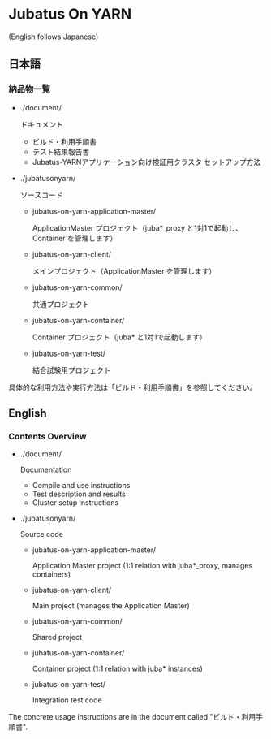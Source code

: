# Jubatus On YARN

(English follows Japanese)

## 日本語

### 納品物一覧

- ./document/

  ドキュメント

  - ビルド・利用手順書
  - テスト結果報告書
  - Jubatus-YARNアプリケーション向け検証用クラスタ セットアップ方法

- ./jubatusonyarn/

  ソースコード

  - jubatus-on-yarn-application-master/

    ApplicationMaster プロジェクト（juba*_proxy と1対1で起動し、Container を管理します）

  - jubatus-on-yarn-client/

    メインプロジェクト（ApplicationMaster を管理します）

  - jubatus-on-yarn-common/

    共通プロジェクト

  - jubatus-on-yarn-container/

    Container プロジェクト（juba* と1対1で起動します）

  - jubatus-on-yarn-test/

    結合試験用プロジェクト


具体的な利用方法や実行方法は「ビルド・利用手順書」を参照してください。

## English

### Contents Overview

- ./document/

  Documentation

  - Compile and use instructions
  - Test description and results
  - Cluster setup instructions

- ./jubatusonyarn/

  Source code

  - jubatus-on-yarn-application-master/

    Application Master project (1:1 relation with juba*_proxy, manages containers)

  - jubatus-on-yarn-client/

    Main project (manages the Application Master)

  - jubatus-on-yarn-common/

    Shared project

  - jubatus-on-yarn-container/

    Container project (1:1 relation with juba* instances)

  - jubatus-on-yarn-test/

    Integration test code

The concrete usage instructions are in the document called "ビルド・利用手順書".

